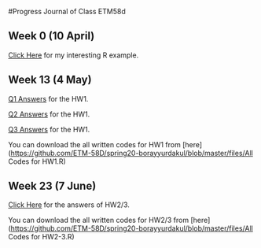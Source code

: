 #Progress Journal of Class ETM58d

## Week 0 (10 April)

[Click Here](files/interesting_example.html) for my interesting R example.

## Week 13 (4 May)

[Q1 Answers](files/hw1q1.html) for the HW1.

[Q2 Answers](files/hw1q2.html) for the HW1.

[Q3 Answers](files/hw1q3.html) for the HW1.

You can download the all written codes for HW1 from [here](https://github.com/ETM-58D/spring20-borayyurdakul/blob/master/files/All Codes for HW1.R)

## Week 23 (7 June)

[Click Here](files/hw2-3.html) for the answers of HW2/3.

You can download the all written codes for HW2/3 from [here](https://github.com/ETM-58D/spring20-borayyurdakul/blob/master/files/All Codes for HW2-3.R)